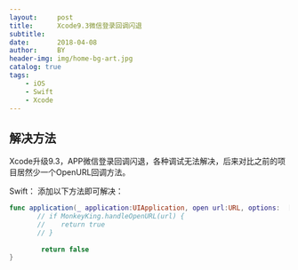 ```yaml
---
layout:     post
title:      Xcode9.3微信登录回调闪退
subtitle:   
date:       2018-04-08
author:     BY
header-img: img/home-bg-art.jpg
catalog: true
tags:
    - iOS
    - Swift
    - Xcode
---
```



## 解决方法

Xcode升级9.3，APP微信登录回调闪退，各种调试无法解决，后来对比之前的项目居然少一个OpenURL回调方法。

Swift：
添加以下方法即可解决：

```swift
func application(_ application:UIApplication, open url:URL, options:  [UIApplicationOpenURLOptionsKey:Any] = [:]) ->Bool{
       // if MonkeyKing.handleOpenURL(url) {
       //    return true
       // }
        
        return false
}

```